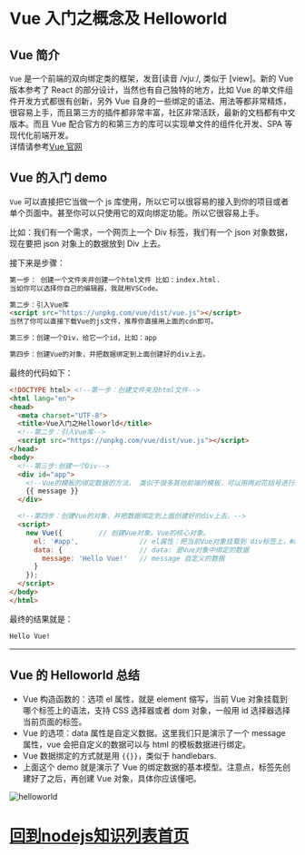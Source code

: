 # Vue 入门之概念及 Helloworld

## Vue 简介

`Vue` 是一个前端的双向绑定类的框架，发音[读音 /vjuː/, 类似于 [view]。新的 Vue 版本参考了 React 的部分设计，当然也有自己独特的地方，比如 Vue 的单文件组件开发方式都很有创新，另外 Vue 自身的一些绑定的语法、用法等都非常精炼，很容易上手，而且第三方的插件都非常丰富，社区非常活跃，最新的文档都有中文版本。而且 Vue 配合官方的和第三方的库可以实现单文件的组件化开发、SPA 等现代化前端开发。  
详情请参考[Vue 官网](https://cn.vuejs.org/)

## Vue 的入门 demo

`Vue` 可以直接把它当做一个 js 库使用，所以它可以很容易的接入到你的项目或者单个页面中。甚至你可以只使用它的双向绑定功能。所以它很容易上手。

<p class="tip">
比如：我们有一个需求，一个网页上一个 Div 标签，我们有一个 json 对象数据，现在要把 json 对象上的数据放到 Div 上去。
</p>

接下来是步骤：

``` html
第一步： 创建一个文件夹并创建一个html文件 比如：index.html.
当如你可以选择你自己的编辑器，我就用VSCode。

第二步：引入Vue库
<script src="https://unpkg.com/vue/dist/vue.js"></script>
当然了你可以直接下载Vue的js文件，推荐你直接用上面的cdn即可。

第三步：创建一个Div，给它一个id，比如：app

第四步：创建Vue的对象，并把数据绑定到上面创建好的div上去。
```

最终的代码如下：

```html
<!DOCTYPE html> <!--第一步：创建文件夹及html文件-->
<html lang="en">
<head>
  <meta charset="UTF-8">
  <title>Vue入门之Helloworld</title>
  <!--第二步：引入Vue库-->
  <script src="https://unpkg.com/vue/dist/vue.js"></script>
</head>
<body>
  <!--第三步:创建一个Div-->
  <div id="app">
    <!--Vue的模板的绑定数据的方法， 类似于很多其他前端的模板，可以用两对花括号进行绑定Vue中的数据对象的属性 -->
    {{ message }}
  </div>

  <!--第四步：创建Vue的对象，并把数据绑定到上面创建好的div上去。-->
  <script>
    new Vue({         // 创建Vue对象。Vue的核心对象。
      el: '#app',               // el属性：把当前Vue对象挂载到 div标签上，#app是id选择器
      data: {                   // data: 是Vue对象中绑定的数据
        message: 'Hello Vue!'   // message 自定义的数据
      }
    });
  </script>
</body>
</html>
```

最终的结果就是：

```html
Hello Vue!
```

---

## Vue 的 Helloworld 总结

- Vue 构造函数的：选项 el 属性，就是 element 缩写，当前 Vue 对象挂载到哪个标签上的语法，支持 CSS 选择器或者 dom 对象，一般用 id 选择器选择当前页面的标签。
- Vue 的选项：data 属性是自定义数据。这里我们只是演示了一个 message 属性，vue 会把自定义的数据可以与 html 的模板数据进行绑定。
- Vue 数据绑定的方式就是用 `{{}}`，类似于 handlebars.
- 上面这个 demo 就是演示了 Vue 的绑定数据的基本模型。注意点，标签先创建好了之后，再创建 Vue 对象，具体你应该懂吧。

![helloworld](imgs/01vue-helloworld.png)

# [回到nodejs知识列表首页](/pages/nodejs.md)